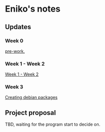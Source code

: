 # Eniko's notes

## Updates

### Week 0

[pre-work.](https://hackmd.io/@eenagy/r16O7JVKn)

### Week 1 - Week 2

[Week 1 - Week 2](https://hackmd.io/@eenagy/Skabui4s3)

### Week 3

[Creating debian packages](https://hackmd.io/@eenagy/SyQs2P1hh)

## Project proposal

TBD, waiting for the program start to decide on.
